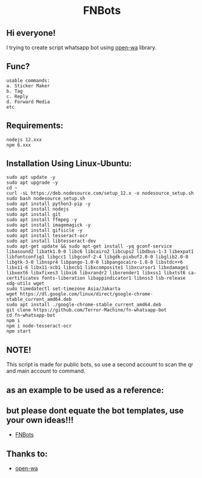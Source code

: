 <h1 align="center">FNBots</h1>

## Hi everyone! 

I trying to create script whatsapp bot using [open-wa](https://github.com/open-wa/wa-automate-nodejs) library.

## Func? 
```
usable commands: 
a. Sticker Maker
b. Tag
c. Reply
d. Forward Media
etc
```

## Requirements:
```
nodejs 12.xxx
npm 6.xxx
```

## Installation Using Linux-Ubuntu:
```
sudo apt update -y
sudo apt upgrade -y
cd ~
curl -sL https://deb.nodesource.com/setup_12.x -o nodesource_setup.sh
sudo bash nodesource_setup.sh
sudo apt install python3-pip -y
sudo apt install nodejs
sudo apt install git
sudo apt install ffmpeg -y
sudo apt install imagemagick -y
sudo apt install gifsicle -y
sudo apt install tesseract-ocr
sudo apt install libtesseract-dev
sudo apt-get update && sudo apt-get install -yq gconf-service libasound2 libatk1.0-0 libc6 libcairo2 libcups2 libdbus-1-3 libexpat1 libfontconfig1 libgcc1 libgconf-2-4 libgdk-pixbuf2.0-0 libglib2.0-0 libgtk-3-0 libnspr4 libpango-1.0-0 libpangocairo-1.0-0 libstdc++6 libx11-6 libx11-xcb1 libxcb1 libxcomposite1 libxcursor1 libxdamage1 libxext6 libxfixes3 libxi6 libxrandr2 libxrender1 libxss1 libxtst6 ca-certificates fonts-liberation libappindicator1 libnss3 lsb-release xdg-utils wget
sudo timedatectl set-timezone Asia/Jakarta
wget https://dl.google.com/linux/direct/google-chrome-stable_current_amd64.deb
sudo apt install ./google-chrome-stable_current_amd64.deb
git clone https://github.com/Terror-Machine/fn-whatsapp-bot
cd fn-whatsapp-bot
npm i
npm i node-tesseract-ocr
npm start

```
## NOTE!
This script is made for public bots, so use a second account to scan the qr and main account to command.

## as an example to be used as a reference:
## but please dont equate the bot templates, use your own ideas!!!
- [FNBots](https://https://api.whatsapp.com/send?phone=6288239049722&text=.commands)

## Thanks to:
- [open-wa](https://github.com/open-wa/wa-automate-nodejs)
